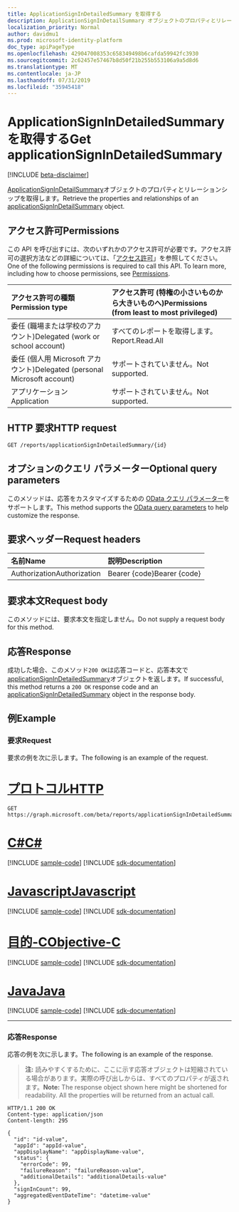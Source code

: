 ```yaml
---
title: ApplicationSignInDetailedSummary を取得する
description: ApplicationSignInDetailSummary オブジェクトのプロパティとリレーションシップを取得します。
localization_priority: Normal
author: davidmu1
ms.prod: microsoft-identity-platform
doc_type: apiPageType
ms.openlocfilehash: 429047008353c658349498b6cafda59942fc3930
ms.sourcegitcommit: 2c62457e57467b8d50f21b255b553106a9a5d8d6
ms.translationtype: MT
ms.contentlocale: ja-JP
ms.lasthandoff: 07/31/2019
ms.locfileid: "35945418"
---
```

# <a name="get-applicationsignindetailedsummary"></a><span data-ttu-id="f92e0-103">ApplicationSignInDetailedSummary を取得する</span><span class="sxs-lookup"><span data-stu-id="f92e0-103">Get applicationSignInDetailedSummary</span></span>

[!INCLUDE [beta-disclaimer](../../includes/beta-disclaimer.md)]

<span data-ttu-id="f92e0-104">[ApplicationSignInDetailSummary](../resources/applicationsignindetailedsummary.md)オブジェクトのプロパティとリレーションシップを取得します。</span><span class="sxs-lookup"><span data-stu-id="f92e0-104">Retrieve the properties and relationships of an [applicationSignInDetailSummary](../resources/applicationsignindetailedsummary.md) object.</span></span>

## <a name="permissions"></a><span data-ttu-id="f92e0-105">アクセス許可</span><span class="sxs-lookup"><span data-stu-id="f92e0-105">Permissions</span></span>
<span data-ttu-id="f92e0-p101">この API を呼び出すには、次のいずれかのアクセス許可が必要です。アクセス許可の選択方法などの詳細については、「[アクセス許可](/graph/permissions-reference.md)」を参照してください。</span><span class="sxs-lookup"><span data-stu-id="f92e0-p101">One of the following permissions is required to call this API. To learn more, including how to choose permissions, see [Permissions](/graph/permissions-reference.md).</span></span>

|<span data-ttu-id="f92e0-108">アクセス許可の種類</span><span class="sxs-lookup"><span data-stu-id="f92e0-108">Permission type</span></span>                        | <span data-ttu-id="f92e0-109">アクセス許可 (特権の小さいものから大きいものへ)</span><span class="sxs-lookup"><span data-stu-id="f92e0-109">Permissions (from least to most privileged)</span></span>              |
|:--------------------------------------|:---------------------------------------------------------|
|<span data-ttu-id="f92e0-110">委任 (職場または学校のアカウント)</span><span class="sxs-lookup"><span data-stu-id="f92e0-110">Delegated (work or school account)</span></span>     | <span data-ttu-id="f92e0-111">すべてのレポートを取得します。</span><span class="sxs-lookup"><span data-stu-id="f92e0-111">Report.Read.All</span></span> |
|<span data-ttu-id="f92e0-112">委任 (個人用 Microsoft アカウント)</span><span class="sxs-lookup"><span data-stu-id="f92e0-112">Delegated (personal Microsoft account)</span></span> | <span data-ttu-id="f92e0-113">サポートされていません。</span><span class="sxs-lookup"><span data-stu-id="f92e0-113">Not supported.</span></span> |
|<span data-ttu-id="f92e0-114">アプリケーション</span><span class="sxs-lookup"><span data-stu-id="f92e0-114">Application</span></span>                            | <span data-ttu-id="f92e0-115">サポートされていません。</span><span class="sxs-lookup"><span data-stu-id="f92e0-115">Not supported.</span></span> |

## <a name="http-request"></a><span data-ttu-id="f92e0-116">HTTP 要求</span><span class="sxs-lookup"><span data-stu-id="f92e0-116">HTTP request</span></span>
<!-- { "blockType": "ignored" } -->
``` http
GET /reports/applicationSignInDetailedSummary/{id}
```

## <a name="optional-query-parameters"></a><span data-ttu-id="f92e0-117">オプションのクエリ パラメーター</span><span class="sxs-lookup"><span data-stu-id="f92e0-117">Optional query parameters</span></span>

<span data-ttu-id="f92e0-118">このメソッドは、応答をカスタマイズするための [OData クエリ パラメーター](/graph/query-parameters)をサポートします。</span><span class="sxs-lookup"><span data-stu-id="f92e0-118">This method supports the [OData query parameters](/graph/query-parameters) to help customize the response.</span></span>

## <a name="request-headers"></a><span data-ttu-id="f92e0-119">要求ヘッダー</span><span class="sxs-lookup"><span data-stu-id="f92e0-119">Request headers</span></span>

| <span data-ttu-id="f92e0-120">名前</span><span class="sxs-lookup"><span data-stu-id="f92e0-120">Name</span></span>      |<span data-ttu-id="f92e0-121">説明</span><span class="sxs-lookup"><span data-stu-id="f92e0-121">Description</span></span>|
|:----------|:----------|
| <span data-ttu-id="f92e0-122">Authorization</span><span class="sxs-lookup"><span data-stu-id="f92e0-122">Authorization</span></span> | <span data-ttu-id="f92e0-123">Bearer {code}</span><span class="sxs-lookup"><span data-stu-id="f92e0-123">Bearer {code}</span></span> |

## <a name="request-body"></a><span data-ttu-id="f92e0-124">要求本文</span><span class="sxs-lookup"><span data-stu-id="f92e0-124">Request body</span></span>
<span data-ttu-id="f92e0-125">このメソッドには、要求本文を指定しません。</span><span class="sxs-lookup"><span data-stu-id="f92e0-125">Do not supply a request body for this method.</span></span>

## <a name="response"></a><span data-ttu-id="f92e0-126">応答</span><span class="sxs-lookup"><span data-stu-id="f92e0-126">Response</span></span>
<span data-ttu-id="f92e0-127">成功した場合、このメソッド`200 OK`は応答コードと、応答本文で[applicationSignInDetailedSummary](../resources/applicationsignindetailedsummary.md)オブジェクトを返します。</span><span class="sxs-lookup"><span data-stu-id="f92e0-127">If successful, this method returns a `200 OK` response code and an [applicationSignInDetailedSummary](../resources/applicationsignindetailedsummary.md) object in the response body.</span></span>

## <a name="example"></a><span data-ttu-id="f92e0-128">例</span><span class="sxs-lookup"><span data-stu-id="f92e0-128">Example</span></span>

### <a name="request"></a><span data-ttu-id="f92e0-129">要求</span><span class="sxs-lookup"><span data-stu-id="f92e0-129">Request</span></span>
<span data-ttu-id="f92e0-130">要求の例を次に示します。</span><span class="sxs-lookup"><span data-stu-id="f92e0-130">The following is an example of the request.</span></span>

# <a name="httptabhttp"></a>[<span data-ttu-id="f92e0-131">プロトコル</span><span class="sxs-lookup"><span data-stu-id="f92e0-131">HTTP</span></span>](#tab/http)
<!-- {
  "blockType": "request",
  "name": "get_applicationsignindetailedsummary"
}-->
```http
GET https://graph.microsoft.com/beta/reports/applicationSignInDetailedSummary/<id>
```
# <a name="ctabcsharp"></a>[<span data-ttu-id="f92e0-132">C#</span><span class="sxs-lookup"><span data-stu-id="f92e0-132">C#</span></span>](#tab/csharp)
[!INCLUDE [sample-code](../includes/snippets/csharp/get-applicationsignindetailedsummary-csharp-snippets.md)]
[!INCLUDE [sdk-documentation](../includes/snippets/snippets-sdk-documentation-link.md)]

# <a name="javascripttabjavascript"></a>[<span data-ttu-id="f92e0-133">Javascript</span><span class="sxs-lookup"><span data-stu-id="f92e0-133">Javascript</span></span>](#tab/javascript)
[!INCLUDE [sample-code](../includes/snippets/javascript/get-applicationsignindetailedsummary-javascript-snippets.md)]
[!INCLUDE [sdk-documentation](../includes/snippets/snippets-sdk-documentation-link.md)]

# <a name="objective-ctabobjc"></a>[<span data-ttu-id="f92e0-134">目的-C</span><span class="sxs-lookup"><span data-stu-id="f92e0-134">Objective-C</span></span>](#tab/objc)
[!INCLUDE [sample-code](../includes/snippets/objc/get-applicationsignindetailedsummary-objc-snippets.md)]
[!INCLUDE [sdk-documentation](../includes/snippets/snippets-sdk-documentation-link.md)]

# <a name="javatabjava"></a>[<span data-ttu-id="f92e0-135">Java</span><span class="sxs-lookup"><span data-stu-id="f92e0-135">Java</span></span>](#tab/java)
[!INCLUDE [sample-code](../includes/snippets/java/get-applicationsignindetailedsummary-java-snippets.md)]
[!INCLUDE [sdk-documentation](../includes/snippets/snippets-sdk-documentation-link.md)]

---


### <a name="response"></a><span data-ttu-id="f92e0-136">応答</span><span class="sxs-lookup"><span data-stu-id="f92e0-136">Response</span></span>
<span data-ttu-id="f92e0-137">応答の例を次に示します。</span><span class="sxs-lookup"><span data-stu-id="f92e0-137">The following is an example of the response.</span></span> 

><span data-ttu-id="f92e0-p102">**注:** 読みやすくするために、ここに示す応答オブジェクトは短縮されている場合があります。実際の呼び出しからは、すべてのプロパティが返されます。</span><span class="sxs-lookup"><span data-stu-id="f92e0-p102">**Note:** The response object shown here might be shortened for readability. All the properties will be returned from an actual call.</span></span>
<!-- {
  "blockType": "response",
  "truncated": true,
  "@odata.type": "microsoft.graph.applicationSignInDetailedSummary"
} -->
```http
HTTP/1.1 200 OK
Content-type: application/json
Content-length: 295

{
  "id": "id-value",
  "appId": "appId-value",
  "appDisplayName": "appDisplayName-value",
  "status": {
    "errorCode": 99,
    "failureReason": "failureReason-value",
    "additionalDetails": "additionalDetails-value"
  },
  "signInCount": 99,
  "aggregatedEventDateTime": "datetime-value"
}
```

<!-- uuid: 8fcb5dbc-d5aa-4681-8e31-b001d5168d79
2015-10-25 14:57:30 UTC -->
<!-- {
  "type": "#page.annotation",
  "description": "Get applicationSignInDetailedSummary",
  "keywords": "",
  "section": "documentation",
  "tocPath": "",
  "suppressions": [
  ]
}-->
